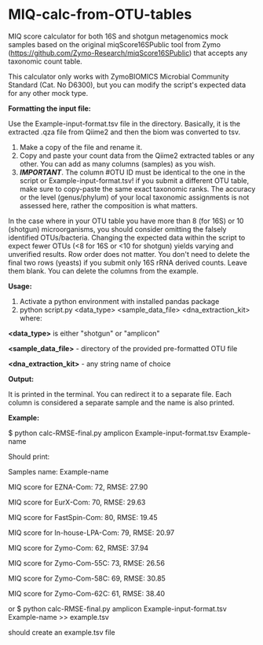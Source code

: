 # MIQ-calc-from-OTU-tables
MIQ score calculator for both 16S and shotgun metagenomics mock samples based on the original miqScore16SPublic tool from Zymo (https://github.com/Zymo-Research/miqScore16SPublic) that accepts any taxonomic count table.

This calculator only works with ZymoBIOMICS Microbial Community Standard (Cat. No D6300), but you can modify the script's expected data for any other mock type.

**Formatting the input file:**

Use the Example-input-format.tsv file in the directory. Basically, it is the extracted .qza file from Qiime2 and then the biom was converted to tsv.
1. Make a copy of the file and rename it. 
2. Copy and paste your count data from the Qiime2 extracted tables or any other. You can add as many columns (samples) as you wish.
3. ***IMPORTANT***. The column #OTU ID must be identical to the one in the script or Example-input-format.tsv! if you submit a different OTU table, make sure to copy-paste the same exact taxonomic ranks. The accuracy or the level (genus/phylum) of your local taxonomic assignments is not assessed here, rather the composition is what matters.
   
In the case where in your OTU table you have more than 8 (for 16S) or 10 (shotgun) microorganisms, you should consider omitting the falsely identified OTUs/bacteria. Changing the expected data within the script to expect fewer OTUs (<8 for 16S or <10 for shotgun) yields varying and unverified results.
Row order does not matter. You don't need to delete the final two rows (yeasts) if you submit only 16S rRNA derived counts. Leave them blank. You can delete the columns from the example.

**Usage:**
1. Activate a python environment with installed pandas package
2. python script.py <data_type> <sample_data_file> <dna_extraction_kit> where:
   
**<data_type>** is either "shotgun" or "amplicon"

**<sample_data_file>** - directory of the provided pre-formatted OTU file

**<dna_extraction_kit>** - any string name of choice

**Output:**

It is printed in the terminal. You can redirect it to a separate file. Each column is considered a separate sample and the name is also printed.

**Example:** 

$ python calc-RMSE-final.py amplicon Example-input-format.tsv Example-name

Should print:

Samples name: Example-name

MIQ score for EZNA-Com: 72, RMSE: 27.90

MIQ score for EurX-Com: 70, RMSE: 29.63

MIQ score for FastSpin-Com: 80, RMSE: 19.45

MIQ score for In-house-LPA-Com: 79, RMSE: 20.97

MIQ score for Zymo-Com: 62, RMSE: 37.94

MIQ score for Zymo-Com-55C: 73, RMSE: 26.56

MIQ score for Zymo-Com-58C: 69, RMSE: 30.85

MIQ score for Zymo-Com-62C: 61, RMSE: 38.40

or 
$ python calc-RMSE-final.py amplicon Example-input-format.tsv Example-name >> example.tsv

should create an example.tsv file
